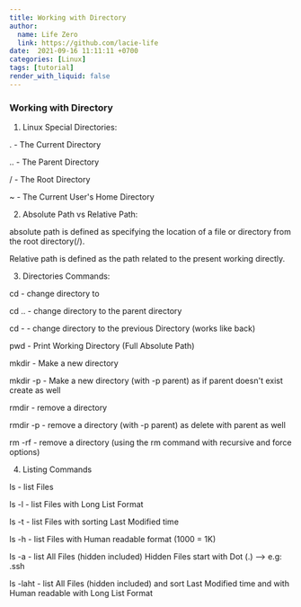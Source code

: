 ```yaml
---
title: Working with Directory
author:
  name: Life Zero
  link: https://github.com/lacie-life
date:  2021-09-16 11:11:11 +0700
categories: [Linux]
tags: [tutorial]
render_with_liquid: false
---
```


### Working with Directory

1. Linux Special Directories:

. - The Current Directory

.. - The Parent Directory

/ - The Root Directory

~ - The Current User's Home Directory

2. Absolute Path vs Relative Path:

absolute path is defined as specifying the location of a file or directory from the root directory(/).

Relative path is defined as the path related to the present working directly.

3. Directories Commands:

cd - change directory to

cd .. - change directory to the parent directory

cd - - change directory to the previous Directory (works like back)

pwd - Print Working Directory (Full Absolute Path)

mkdir - Make a new directory

mkdir -p - Make a new directory (with -p parent) as if parent doesn't exist create as well

rmdir - remove a directory

rmdir -p - remove a directory (with -p parent) as delete with parent as well

rm -rf - remove a directory (using the rm command with recursive and force options)

4. Listing Commands

ls - list Files

ls -l - list Files with Long List Format

ls -t - list Files with sorting Last Modified time

ls -h - list Files with Human readable format (1000 = 1K)

ls -a - list All Files (hidden included) Hidden Files start with Dot (.) --> e.g: .ssh

ls -laht - list All Files (hidden included) and sort Last Modified time and with Human readable with Long List Format

